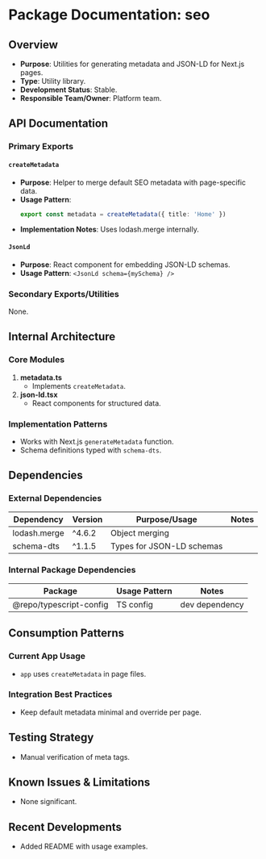 # Package Documentation: seo

## Overview
- **Purpose**: Utilities for generating metadata and JSON-LD for Next.js pages.
- **Type**: Utility library.
- **Development Status**: Stable.
- **Responsible Team/Owner**: Platform team.

## API Documentation

### Primary Exports

#### `createMetadata`
- **Purpose**: Helper to merge default SEO metadata with page-specific data.
- **Usage Pattern**:
  ```ts
  export const metadata = createMetadata({ title: 'Home' })
  ```
- **Implementation Notes**: Uses lodash.merge internally.

#### `JsonLd`
- **Purpose**: React component for embedding JSON-LD schemas.
- **Usage Pattern**: `<JsonLd schema={mySchema} />`

### Secondary Exports/Utilities
None.

## Internal Architecture

### Core Modules
1. **metadata.ts**
   - Implements `createMetadata`.
2. **json-ld.tsx**
   - React components for structured data.

### Implementation Patterns
- Works with Next.js `generateMetadata` function.
- Schema definitions typed with `schema-dts`.

## Dependencies

### External Dependencies
| Dependency | Version | Purpose/Usage | Notes |
|------------|---------|--------------|-------|
| lodash.merge | ^4.6.2 | Object merging | |
| schema-dts | ^1.1.5 | Types for JSON-LD schemas | |

### Internal Package Dependencies
| Package | Usage Pattern | Notes |
|-----------|---------------|-------|
| @repo/typescript-config | TS config | dev dependency |

## Consumption Patterns

### Current App Usage
- `app` uses `createMetadata` in page files.

### Integration Best Practices
- Keep default metadata minimal and override per page.

## Testing Strategy
- Manual verification of meta tags.

## Known Issues & Limitations
- None significant.

## Recent Developments
- Added README with usage examples.
